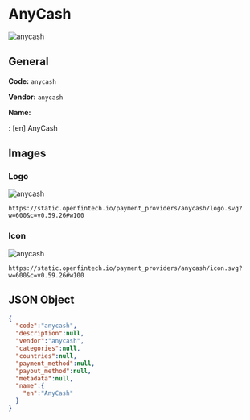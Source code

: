 
# AnyCash 
![anycash](https://static.openfintech.io/payment_providers/anycash/logo.svg?w=600&c=v0.59.26#w100)  

## General 
 
**Code:** `anycash`  
 
**Vendor:** `anycash`  
 
**Name:**  
 
:	[en] AnyCash  

## Images 

### Logo 
 
![anycash](https://static.openfintech.io/payment_providers/anycash/logo.svg?w=600&c=v0.59.26#w100)  

```
https://static.openfintech.io/payment_providers/anycash/logo.svg?w=600&c=v0.59.26#w100
```  

### Icon 
 
![anycash](https://static.openfintech.io/payment_providers/anycash/icon.svg?w=600&c=v0.59.26#w100)  

```
https://static.openfintech.io/payment_providers/anycash/icon.svg?w=600&c=v0.59.26#w100
```  

## JSON Object 

```json
{
  "code":"anycash",
  "description":null,
  "vendor":"anycash",
  "categories":null,
  "countries":null,
  "payment_method":null,
  "payout_method":null,
  "metadata":null,
  "name":{
    "en":"AnyCash"
  }
}
```  
